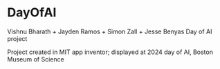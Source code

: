 # DayOfAI
Vishnu Bharath + Jayden Ramos + Simon Zall + Jesse Benyas Day of AI project

Project created in MIT app inventor; displayed at 2024 day of AI, Boston Museum of Science
